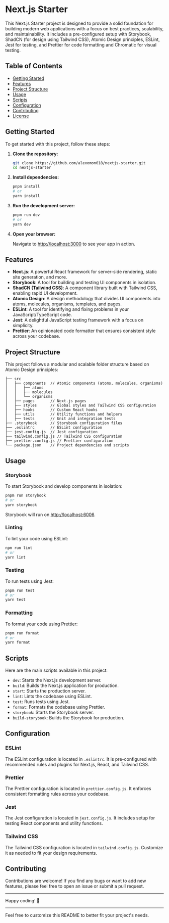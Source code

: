 # Next.js Starter

This Next.js Starter project is designed to provide a solid foundation for building modern web applications with a focus on best practices, scalability, and maintainability. It includes a pre-configured setup with Storybook, ShadCN (for design using Tailwind CSS), Atomic Design principles, ESLint, Jest for testing, and Prettier for code formatting and Chromatic for visual testing.

## Table of Contents

- [Getting Started](#getting-started)
- [Features](#features)
- [Project Structure](#project-structure)
- [Usage](#usage)
- [Scripts](#scripts)
- [Configuration](#configuration)
- [Contributing](#contributing)
- [License](#license)

## Getting Started

To get started with this project, follow these steps:

1. **Clone the repository:**

   ```bash
   git clone https://github.com/alexomon018/nextjs-starter.git
   cd nextjs-starter
   ```

2. **Install dependencies:**

   ```bash
   pnpm install
   # or
   yarn install
   ```

3. **Run the development server:**

   ```bash
   pnpm run dev
   # or
   yarn dev
   ```

4. **Open your browser:**

   Navigate to [http://localhost:3000](http://localhost:3000) to see your app in action.

## Features

- **Next.js**: A powerful React framework for server-side rendering, static site generation, and more.
- **Storybook**: A tool for building and testing UI components in isolation.
- **ShadCN (Tailwind CSS)**: A component library built with Tailwind CSS, enabling rapid UI development.
- **Atomic Design**: A design methodology that divides UI components into atoms, molecules, organisms, templates, and pages.
- **ESLint**: A tool for identifying and fixing problems in your JavaScript/TypeScript code.
- **Jest**: A delightful JavaScript testing framework with a focus on simplicity.
- **Prettier**: An opinionated code formatter that ensures consistent style across your codebase.

## Project Structure

This project follows a modular and scalable folder structure based on Atomic Design principles:

```
├── src
│   ├── components  // Atomic components (atoms, molecules, organisms)
│   │   ├── atoms
│   │   ├── molecules
│   │   └── organisms
│   ├── pages       // Next.js pages
│   ├── styles      // Global styles and Tailwind CSS configuration
│   ├── hooks       // Custom React hooks
│   ├── utils       // Utility functions and helpers
│   ├── tests       // Unit and integration tests
├── .storybook      // Storybook configuration files
├── .eslintrc       // ESLint configuration
├── jest.config.js  // Jest configuration
├── tailwind.config.js // Tailwind CSS configuration
├── prettier.config.js // Prettier configuration
└── package.json    // Project dependencies and scripts
```

## Usage

### Storybook

To start Storybook and develop components in isolation:

```bash
pnpm run storybook
# or
yarn storybook
```

Storybook will run on [http://localhost:6006](http://localhost:6006).

### Linting

To lint your code using ESLint:

```bash
npm run lint
# or
yarn lint
```

### Testing

To run tests using Jest:

```bash
pnpm run test
# or
yarn test
```

### Formatting

To format your code using Prettier:

```bash
pnpm run format
# or
yarn format
```

## Scripts

Here are the main scripts available in this project:

- `dev`: Starts the Next.js development server.
- `build`: Builds the Next.js application for production.
- `start`: Starts the production server.
- `lint`: Lints the codebase using ESLint.
- `test`: Runs tests using Jest.
- `format`: Formats the codebase using Prettier.
- `storybook`: Starts the Storybook server.
- `build-storybook`: Builds the Storybook for production.

## Configuration

### ESLint

The ESLint configuration is located in `.eslintrc`. It is pre-configured with recommended rules and plugins for Next.js, React, and Tailwind CSS.

### Prettier

The Prettier configuration is located in `prettier.config.js`. It enforces consistent formatting rules across your codebase.

### Jest

The Jest configuration is located in `jest.config.js`. It includes setup for testing React components and utility functions.

### Tailwind CSS

The Tailwind CSS configuration is located in `tailwind.config.js`. Customize it as needed to fit your design requirements.

## Contributing

Contributions are welcome! If you find any bugs or want to add new features, please feel free to open an issue or submit a pull request.

---

Happy coding! 🚀

---

Feel free to customize this README to better fit your project's needs.
